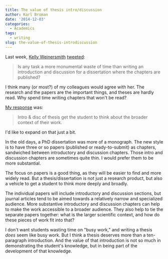 ```yaml
---
title: The value of thesis intro/discussion
author: Karl Broman
date: '2014-12-03'
categories:
  - Academics
tags:
  - writing
slug: the-value-of-thesis-introdiscussion
---
```


Last week, [Kelly Weinersmith](https://twitter.com/FuSchmu) [tweeted](https://twitter.com/FuSchmu/status/536909452457172992):

> Is any task a more monumental waste of time than writing an introduction and discussion for a dissertation where the chapters are published?

I think many (or most?) of my colleagues would agree with her. The research and the papers are the important things, and theses are hardly read. Why spend time writing chapters that won't be read?

[My response](https://twitter.com/kwbroman/status/536961364166979584) was:

> Intro & disc of thesis get the student to think about the broader context of their work.

I'd like to expand on that just a bit.

In the old days, a PhD dissertation was more of a monograph. The new style is to have three or so papers (published or ready-to-submit) as chapters, sandwiched between introductory and discussion chapters. Those intro and discussion chapters are sometimes quite thin. I would prefer them to be more substantial.

The focus on papers is a good thing, as they will be easier to find and more widely read. But a thesis/dissertation is not just a research product, but also a vehicle to get a student to think more deeply and broadly.

The individual papers will include introductory and discussion sections, but journal articles tend to be aimed towards a relatively narrow and specialized audience. More substantive introductory and discussion chapters can help to make the work accessible to a broader audience. They also help to tie the separate papers together: what is the larger scientific context, and how do these pieces of work fit into that?

I don't want students wasting time on "busy work," and writing a thesis _does_ seem like busy work. But I think a thesis deserves more than a ten-paragraph introduction. And the value of that introduction is not so much in demonstrating the student's knowledge, but in being part of the development of that knowledge.
